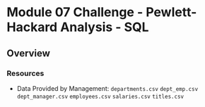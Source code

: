 # Module 07 Challenge - Pewlett-Hackard Analysis - SQL

## Overview



### Resources

- Data Provided by Management:
`departments.csv`
`dept_emp.csv`
`dept_manager.csv`
`employees.csv`
`salaries.csv`
`titles.csv`
